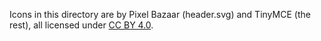 Icons in this directory are by Pixel Bazaar (header.svg) and TinyMCE (the rest), all licensed under [CC BY 4.0](https://creativecommons.org/licenses/by/4.0/).

